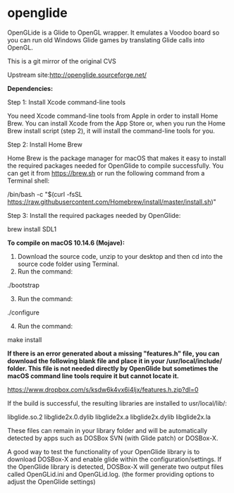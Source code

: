 # openglide

OpenGLide is a Glide to OpenGL wrapper. It emulates a Voodoo board so you can run old Windows Glide games by translating Glide calls into OpenGL.

This is a git mirror of the original CVS

Upstream site:http://openglide.sourceforge.net/


**Dependencies:**

Step 1: Install Xcode command-line tools

You need Xcode command-line tools from Apple in order to install Home Brew. You can install Xcode from the App Store or, when you run the Home Brew install script (step 2), it will install the command-line tools for you.

Step 2: Install Home Brew

Home Brew is the package manager for macOS that makes it easy to install the required packages needed for OpenGlide to compile successfully. You can get it from https://brew.sh or run the following command from a Terminal shell:

/bin/bash -c "$(curl -fsSL https://raw.githubusercontent.com/Homebrew/install/master/install.sh)"

Step 3: Install the required packages needed by OpenGlide:

brew install SDL1

**To compile on macOS 10.14.6 (Mojave):**

1. Download the source code, unzip to your desktop and then cd into the source code folder using Terminal.
2. Run the command: 

./bootstrap

3. Run the command: 

./configure

4. Run the command: 

make install

__If there is an error generated about a missing "features.h" file, you can download the following blank file and place it in your /usr/local/include/ folder. This file is not needed directly by OpenGlide but sometimes the macOS command line tools require it but cannot locate it.__

https://www.dropbox.com/s/ksdw6k4vx6i4ljx/features.h.zip?dl=0

If the build is successful, the resulting libraries are installed to usr/local/lib/:

libglide.so.2
libglide2x.0.dylib
libglide2x.a
libglide2x.dylib
libglide2x.la

These files can remain in your library folder and will be automatically detected by apps such as DOSBox SVN (with Glide patch) or DOSBox-X.

A good way to test the functionality of your OpenGlide library is to download DOSBox-X and enable glide within the configuration/settings. If the OpenGlide library is detected, DOSBox-X will generate two output files called OpenGLid.ini and OpenGLid.log. (the former providing options to adjust the OpenGlide settings)

